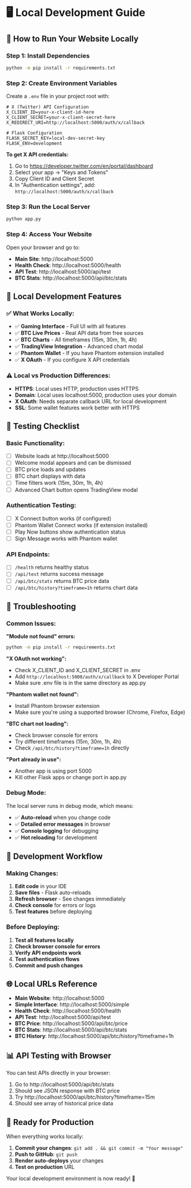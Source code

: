 # 🖥️ Local Development Guide

## 🚀 How to Run Your Website Locally

### **Step 1: Install Dependencies**
```bash
python -m pip install -r requirements.txt
```

### **Step 2: Create Environment Variables**
Create a `.env` file in your project root with:

```env
# X (Twitter) API Configuration
X_CLIENT_ID=your-x-client-id-here
X_CLIENT_SECRET=your-x-client-secret-here
X_REDIRECT_URI=http://localhost:5000/auth/x/callback

# Flask Configuration
FLASK_SECRET_KEY=local-dev-secret-key
FLASK_ENV=development
```

**To get X API credentials:**
1. Go to https://developer.twitter.com/en/portal/dashboard
2. Select your app → "Keys and Tokens"
3. Copy Client ID and Client Secret
4. In "Authentication settings", add: `http://localhost:5000/auth/x/callback`

### **Step 3: Run the Local Server**
```bash
python app.py
```

### **Step 4: Access Your Website**
Open your browser and go to:
- **Main Site**: http://localhost:5000
- **Health Check**: http://localhost:5000/health
- **API Test**: http://localhost:5000/api/test
- **BTC Stats**: http://localhost:5000/api/btc/stats

## 🔧 Local Development Features

### **✅ What Works Locally:**
- ✅ **Gaming Interface** - Full UI with all features
- ✅ **BTC Live Prices** - Real API data from free sources
- ✅ **BTC Charts** - All timeframes (15m, 30m, 1h, 4h)
- ✅ **TradingView Integration** - Advanced chart modal
- ✅ **Phantom Wallet** - If you have Phantom extension installed
- ✅ **X OAuth** - If you configure X API credentials

### **⚠️ Local vs Production Differences:**
- **HTTPS**: Local uses HTTP, production uses HTTPS
- **Domain**: Local uses localhost:5000, production uses your domain
- **X OAuth**: Needs separate callback URL for local development
- **SSL**: Some wallet features work better with HTTPS

## 🧪 Testing Checklist

### **Basic Functionality:**
- [ ] Website loads at http://localhost:5000
- [ ] Welcome modal appears and can be dismissed
- [ ] BTC price loads and updates
- [ ] BTC chart displays with data
- [ ] Time filters work (15m, 30m, 1h, 4h)
- [ ] Advanced Chart button opens TradingView modal

### **Authentication Testing:**
- [ ] X Connect button works (if configured)
- [ ] Phantom Wallet Connect works (if extension installed)
- [ ] Play Now buttons show authentication status
- [ ] Sign Message works with Phantom wallet

### **API Endpoints:**
- [ ] `/health` returns healthy status
- [ ] `/api/test` returns success message
- [ ] `/api/btc/stats` returns BTC price data
- [ ] `/api/btc/history?timeframe=1h` returns chart data

## 🐛 Troubleshooting

### **Common Issues:**

**"Module not found" errors:**
```bash
python -m pip install -r requirements.txt
```

**"X OAuth not working":**
- Check X_CLIENT_ID and X_CLIENT_SECRET in .env
- Add `http://localhost:5000/auth/x/callback` to X Developer Portal
- Make sure .env file is in the same directory as app.py

**"Phantom wallet not found":**
- Install Phantom browser extension
- Make sure you're using a supported browser (Chrome, Firefox, Edge)

**"BTC chart not loading":**
- Check browser console for errors
- Try different timeframes (15m, 30m, 1h, 4h)
- Check `/api/btc/history?timeframe=1h` directly

**"Port already in use":**
- Another app is using port 5000
- Kill other Flask apps or change port in app.py

### **Debug Mode:**
The local server runs in debug mode, which means:
- ✅ **Auto-reload** when you change code
- ✅ **Detailed error messages** in browser
- ✅ **Console logging** for debugging
- ✅ **Hot reloading** for development

## 🔄 Development Workflow

### **Making Changes:**
1. **Edit code** in your IDE
2. **Save files** - Flask auto-reloads
3. **Refresh browser** - See changes immediately
4. **Check console** for errors or logs
5. **Test features** before deploying

### **Before Deploying:**
1. **Test all features locally**
2. **Check browser console for errors**
3. **Verify API endpoints work**
4. **Test authentication flows**
5. **Commit and push changes**

## 🌐 Local URLs Reference

- **Main Website**: http://localhost:5000
- **Simple Interface**: http://localhost:5000/simple
- **Health Check**: http://localhost:5000/health
- **API Test**: http://localhost:5000/api/test
- **BTC Price**: http://localhost:5000/api/btc/price
- **BTC Stats**: http://localhost:5000/api/btc/stats
- **BTC History**: http://localhost:5000/api/btc/history?timeframe=1h

## 📊 API Testing with Browser

You can test APIs directly in your browser:
1. Go to http://localhost:5000/api/btc/stats
2. Should see JSON response with BTC price
3. Try http://localhost:5000/api/btc/history?timeframe=15m
4. Should see array of historical price data

## 🚀 Ready for Production

When everything works locally:
1. **Commit your changes**: `git add . && git commit -m "Your message"`
2. **Push to GitHub**: `git push`
3. **Render auto-deploys** your changes
4. **Test on production** URL

Your local development environment is now ready! 🎉
